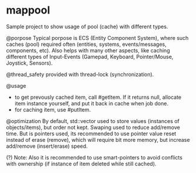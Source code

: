 # mappool
Sample project to show usage of pool (cache) with different types.

@porpose
Typical porpose is ECS (Entity Component System), where such caches (pool) required often (entities, systems, events/messages, components, etc). Also helps with many other aspects, like caching different types of Input-Events (Gamepad, Keyboard, Pointer/Mouse, Joystick, Sensors).

@thread_safety
provided with thread-lock (synchronization).

@usage
 - to get prevously cached item, call #getItem. If it returns null, allocate item instance yourself, and put it back in cache
 when job done.
  - for caching item, use #putItem.

@optimization
By default, std::vector used to store values (instances of objects/items), but order not kept. Swaping used to reduce add/remove time. But is pointers used, its recommended to use pointer value reset instead of erase (remove), which will require bit more memory, but increase add/remove (insert/erase) speed.

(?) Note:
Also it is recommended to use smart-pointers to avoid conflicts with ownership (if instance of item deleted while still cached).

